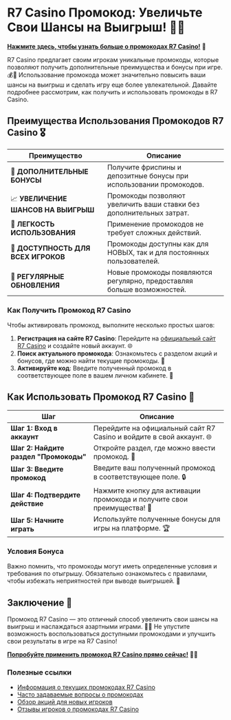 # R7 Casino Промокод: Увеличьте Свои Шансы на Выигрыш! 🎉✨

[**Нажмите здесь, чтобы узнать больше о промокодах R7 Casino!**](https://brandplay.link/bMd3Yjsw) 🤑

R7 Casino предлагает своим игрокам уникальные промокоды, которые позволяют получить дополнительные преимущества и бонусы при игре. 💰🎲 Использование промокода может значительно повысить ваши шансы на выигрыш и сделать игру еще более увлекательной. Давайте подробнее рассмотрим, как получить и использовать промокоды в R7 Casino.

## Преимущества Использования Промокодов R7 Casino 🎖️

| **Преимущество**                 | **Описание**                                          |
|----------------------------------|------------------------------------------------------|
| 🎁 **ДОПОЛНИТЕЛЬНЫЕ БОНУСЫ**      | Получите фриспины и депозитные бонусы при использовании промокодов. |
| 📈 **УВЕЛИЧЕНИЕ ШАНСОВ НА ВЫИГРЫШ** | Промокоды позволяют увеличить ваши ставки без дополнительных затрат. |
| 🔑 **ЛЕГКОСТЬ ИСПОЛЬЗОВАНИЯ**     | Применение промокодов не требует сложных действий.   |
| 🌟 **ДОСТУПНОСТЬ ДЛЯ ВСЕХ ИГРОКОВ** | Промокоды доступны как для НОВЫХ, так и для постоянных пользователей. |
| 🔄 **РЕГУЛЯРНЫЕ ОБНОВЛЕНИЯ**      | Новые промокоды появляются регулярно, предоставляя больше возможностей. |

### Как Получить Промокод R7 Casino

Чтобы активировать промокод, выполните несколько простых шагов:

1. **Регистрация на сайте R7 Casino**: Перейдите на [официальный сайт R7 Casino](https://brandplay.link/bMd3Yjsw) и создайте новый аккаунт. 🌐
2. **Поиск актуального промокода**: Ознакомьтесь с разделом акций и бонусов, где можно найти текущие промокоды. 📜
3. **Активируйте код**: Введите полученный промокод в соответствующее поле в вашем личном кабинете. 🔑

## Как Использовать Промокод R7 Casino 🎲

| **Шаг**                          | **Описание**                                          |
|----------------------------------|------------------------------------------------------|
| **Шаг 1: Вход в аккаунт**        | Перейдите на официальный сайт R7 Casino и войдите в свой аккаунт. 🌐 |
| **Шаг 2: Найдите раздел "Промокоды"** | Откройте раздел, где можно ввести промокод. 📝   |
| **Шаг 3: Введите промокод**      | Введите ваш полученный промокод в соответствующее поле. 🔒 |
| **Шаг 4: Подтвердите действие**   | Нажмите кнопку для активации промокода и получите свои преимущества! 🎉 |
| **Шаг 5: Начните играть**         | Используйте полученные бонусы для игры на платформе. 🏆 |

### Условия Бонуса

Важно помнить, что промокоды могут иметь определенные условия и требования по отыгрышу. Обязательно ознакомьтесь с правилами, чтобы избежать неприятностей при выводе выигрышей. 🔐

## Заключение 🎊

Промокод R7 Casino — это отличный способ увеличить свои шансы на выигрыш и наслаждаться азартными играми. 🌟💸 Не упустите возможность воспользоваться доступными промокодами и улучшить свои результаты в игре на R7 Casino!

[**Попробуйте применить промокод R7 Casino прямо сейчас!**](https://brandplay.link/bMd3Yjsw) 💪🎊

### Полезные ссылки
- [Информация о текущих промокодах R7 Casino](https://brandplay.link/bMd3Yjsw)
- [Часто задаваемые вопросы о промокодах](https://brandplay.link/bMd3Yjsw)
- [Обзор акций для новых игроков](https://brandplay.link/bMd3Yjsw)
- [Отзывы игроков о промокодах R7 Casino](https://brandplay.link/bMd3Yjsw)
